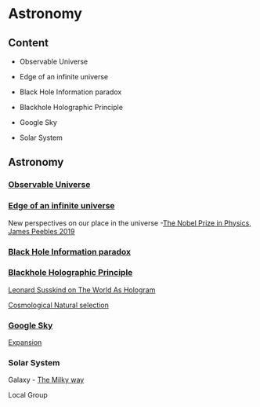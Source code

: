 # Astronomy

## Content

- Observable Universe

-	Edge of an infinite universe

-	Black Hole Information paradox

-	Blackhole Holographic Principle

-	Google Sky

-	Solar System

## Astronomy

### [Observable Universe](https://www.youtube.com/watch?v=ZL4yYHdDSWs)

### [Edge of an infinite universe](https://www.youtube.com/channel/UC7_gcs09iThXybpVgjHZ_7g)

New perspectives on our place in the universe -[The Nobel Prize in
Physics, James
Peebles 2019](https://www.nobelprize.org/prizes/physics/2019/press-release/)

### [Black Hole Information paradox](https://www.youtube.com/watch?v=yWO-cvGETRQ)

### [Blackhole Holographic Principle](https://www.youtube.com/watch?v=klpDHn8viX8)

[Leonard Susskind on The World As
Hologram](https://www.youtube.com/watch?v=Bt7RVwIFIaY)

[Cosmological Natural
selection](https://www.youtube.com/watch?v=rFgpKlcpzNM)

### [Google Sky](https://www.google.com/sky/)

[Expansion](https://www.youtube.com/watch?v=jiSwvxA5v4Q)

### Solar System

Galaxy - [The Milky
way](https://www.space.com/milky-way-3d-map-warped-shape.html)

Local Group

